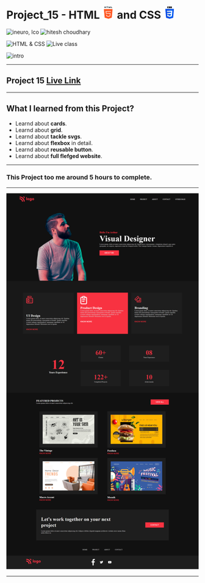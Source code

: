 # Project_15 - HTML ![](./screenshot/html.png) and CSS ![](./screenshot/css.png)

![ineuro, lco](https://img.shields.io/badge/iNeuron-LCO-green)
![hitesh choudhary](https://img.shields.io/badge/Hitesh%20Choudhary-Full%20Stack%20JavaScript%20Bootcamp-lightgrey)

![HTML & CSS](https://img.shields.io/badge/HTML-CSS-orange)
![Live class](https://img.shields.io/badge/LIVE--CLASS-PROJECT--15-blue)

![intro](https://img.shields.io/badge/Mohit%20Gupta-MCA%20Final%20Year-red)

---

## Project 15 [Live Link](https://project-15-themohitgupta.netlify.app)

---
## What I learned from this Project?

- Learnd about **cards**.
- Learnd about **grid**.
- Learnd about **tackle svgs**.
- Learnd about **flexbox** in detail.
- Learnd about **reusable button**.
- Learnd about **full flefged website**.

---

### This Project too me around **5 hours** to complete.

---

![Screenshot](./screenshot/screenshot.png)

---
